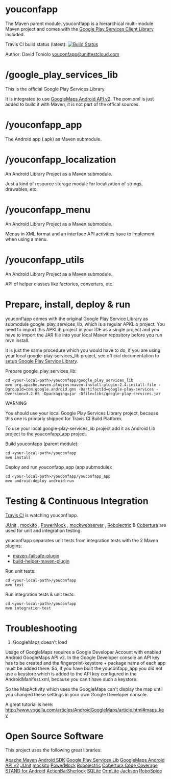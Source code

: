 youconfapp
==========

The Maven parent module. youconf!app is a hierarchical multi-module Maven project and comes with the 
[Google Play Services Client Library](http://developer.android.com/google/play-services/index.html) included.

Travis CI build status (latest): [![Build Status](https://travis-ci.org/davidtoniolo/youconfapp.png?branch=master)](https://travis-ci.org/davidtoniolo/youconfapp)

Author: David Toniolo <youconfapp@unittestcloud.com>


/google_play_services_lib
=========================

This is the official Google Play Services Library.

It is integrated to use [GoogleMaps Android API v2](https://developers.google.com/maps/documentation/android).
The pom.xml is just added to build it with Maven, it is not part of the offical sources.


/youconfapp_app
===============

The Android app (.apk) as Maven submodule.


/youconfapp_localization
========================

An Android Library Project as a Maven submodule.

Just a kind of resource storage module for localization of strings, drawables, etc.


/youconfapp_menu
================

An Android Library Project as a Maven submodule.

Menus in XML format and an interface API activities have to implement when using a menu.


/youconfapp_utils
=================

An Android Library Project as a Maven submodule.

API of helper classes like factories, converters, etc.


Prepare, install, deploy & run
==============================

youconf!app comes with the original Google Play Service Library as submodule google_play_services_lib, which is
a regular APKLib project. You need to import this APKLib project in your IDE as a single project and you have to import
the JAR file into your local Maven repository before you run mvn install.

It is just the same procedure which you would have to do, if you are using your local google-play-services_lib project,
see official documentation to [setup Google Play Service Library](http://developer.android.com/google/play-services/setup.html).

Prepare google_play_services_lib:

	cd <your-local-path>/youconfapp/google_play_services_lib
	mvn org.apache.maven.plugins:maven-install-plugin:2.4:install-file -DgroupId=com.google.android.gms -DartifactId=google-play-services -Dversion=3.2.65 -Dpackaging=jar -Dfile=libs/google-play-services.jar

WARNING
 
You should use your local Google Play Services Library project, because this one is primarly shipped for Travis CI Build Platform.

To use your local google-play-services_lib project add it as Android Lib project to the youconfapp_app project.


Build youconfapp (parent module):

	cd <your-local-path>/youconfapp
	mvn install

Deploy and run youconfapp_app (app submodule):

	cd <your-local-path>/youconfapp/youconfapp_app
	mvn android:deploy android:run


Testing & Continuous Integration
================================

[Travis CI](https://travis-ci.org/davidtoniolo/youconfapp) is watching youconf!app.

[JUnit](http://junit.org)
, [mockito](https://code.google.com/p/mockito)
, [PowerMock](http://code.google.com/p/powermock)
, [mockwebserver](https://code.google.com/p/mockwebserver)
, [Robolectric](https://github.com/robolectric/robolectric)
& [Cobertura](http://cobertura.github.io/cobertura) are used for unit and integration testing.

youconf!app separates unit tests from integration tests with the 2 Maven plugins:

* [maven-failsafe-plugin](http://maven.apache.org/surefire/maven-failsafe-plugin)
* [build-helper-maven-plugin](http://mojo.codehaus.org/build-helper-maven-plugin)


Run unit tests:

	cd <your-local-path>/youconfapp
	mvn test

Run integration tests & unit tests:

	cd <your-local-path>/youconfapp
	mvn integration-test


Troubleshooting
===============

1. GoogleMaps doesn't load

Usage of GoogleMaps requires a Google Developer Account with enabled Android GoogleMaps API v2. In the Google Developer console an API key
has to be created and the fingerprint-keystore + package name of each app must be added there. So, if you have built the youconfapp_app you 
did not use a keystore which is added to the API key configured in the AndroidManifest.xml, because you can't have such a keystore.

So the MapActivity which uses the GoogleMaps can't display the map until you changed these settings in your own Google Developer console.

A great tutorial is here: http://www.vogella.com/articles/AndroidGoogleMaps/article.html#maps_key


Open Source Software
====================

This project uses the following great libraries:

[Apache Maven](http://maven.apache.org)
[Android SDK](http://developer.android.com/sdk/index.html)
[Google Play Services Lib](http://developer.android.com/google/play-services/index.html)
[GoogleMaps Android API v2](https://developers.google.com/maps/documentation/android)
[JUnit](http://junit.org)
[mockito](https://code.google.com/p/mockito)
[PowerMock](http://code.google.com/p/powermock)
[Robolectric](https://github.com/robolectric/robolectric)
[Cobertura Code Coverage](http://cobertura.github.io/cobertura)
[STAND for Android](http://stand.spree.de)
[ActionBarSherlock](https://github.com/JakeWharton/ActionBarSherlock)
[SQLite](http://www.sqlite.org)
[OrmLite](http://ormlite.com)
[Jackson](http://jackson.codehaus.org)
[RoboSpice](https://github.com/octo-online/robospice)